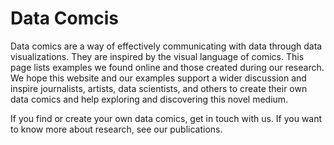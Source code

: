 # Data Comcis

Data comics are a way of effectively communicating with data through data visualizations. They are inspired by the visual language of comics. This page lists examples we found online and those created during our research. We hope this website and our examples support a wider discussion and inspire journalists, artists, data scientists, and others to create their own data comics and help exploring and discovering this novel medium.

If you find or create your own data comics, get in touch with us. If you want to know more about research, see our publications.
